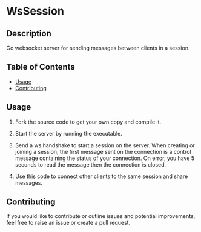 # WsSession

## Description

Go websocket server for sending messages between clients in a session.

## Table of Contents

- [Usage](#usage)
- [Contributing](#contributing)

## Usage

1. Fork the source code to get your own copy and compile it.

2. Start the server by running the executable.

3. Send a ws handshake to start a session on the server. When creating or joining a session, the first message sent on the connection is a control message containing the status of your connection. On error, you have 5 seconds to read the message then the connection is closed.

4. Use this code to connect other clients to the same session and share messages.

## Contributing

If you would like to contribute or outline issues and potential improvements, feel free to raise an issue or create a pull request.